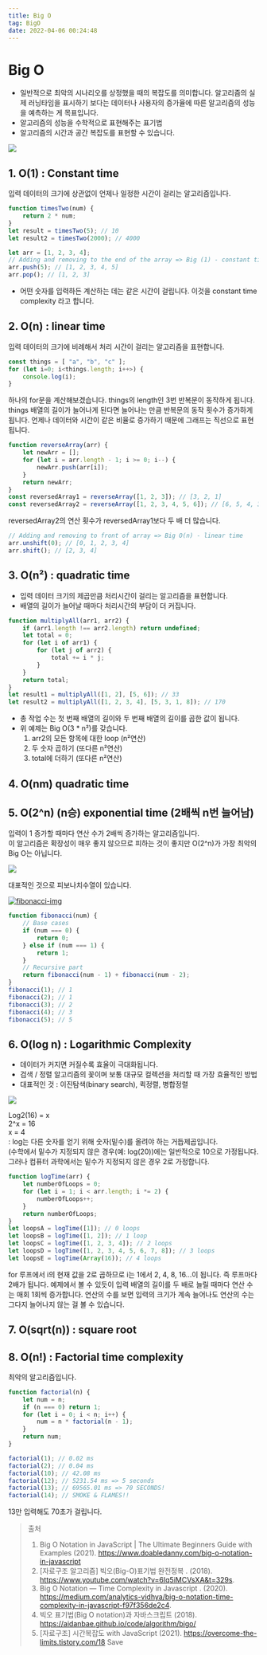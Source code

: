 ```yaml
---
title: Big O
tag: BigO
date: 2022-04-06 00:24:48
---
```


# Big O

- 일반적으로 최악의 시나리오를 상정했을 때의 복잡도를 의미합니다. 알고리즘의 실제 러닝타임을 표시하기 보다는 데이터나 사용자의 증가율에 따른 알고리즘의 성능을 예측하는 게 목표입니다.
- 알고리즘의 성능을 수학적으로 표현해주는 표기법
- 알고리즘의 시간과 공간 복잡도를 표현할 수 있습니다.

<a href="https://betterprogramming.pub/a-beginners-guide-to-big-o-notation-pt-1-19ec031b698b" target='_black'><img src="https://miro.medium.com/max/1400/1*5VctXSES5PrSk-5lPb_CCg.jpeg" > </a>

## 1. O(1) : Constant time

입력 데이터의 크기에 상관없이 언제나 일정한 시간이 걸리는 알고리즘입니다.

```js
function timesTwo(num) {
	return 2 * num;
}
let result = timesTwo(5); // 10
let result2 = timesTwo(2000); // 4000
```

```js
let arr = [1, 2, 3, 4];
// Adding and removing to the end of the array => Big (1) - constant time
arr.push(5); // [1, 2, 3, 4, 5]
arr.pop(); // [1, 2, 3]
```

- 어떤 숫자를 입력하든 계산하는 데는 같은 시간이 걸립니다. 이것을 constant time complexity 라고 합니다.

## 2. O(n) : linear time

입력 데이터의 크기에 비례해서 처리 시간이 걸리는 알고리즘을 표현합니다.

```js
const things = [ "a", "b", "c" ];
for (let i=0; i<things.length; i++>) {
	console.log(i);
}
```

하나의 for문을 계산해보겠습니다. things의 length인 3번 반복문이 동작하게 됩니다. things 배열의 길이가 늘어나게 된다면 늘어나는 만큼 반복문의 동작 횟수가 증가하게됩니다. 언제나 데이터와 시간이 같은 비율로 증가하기 때문에 그래프는 직선으로 표현됩니다.

```js
function reverseArray(arr) {
	let newArr = [];
	for (let i = arr.length - 1; i >= 0; i--) {
		newArr.push(arr[i]);
	}
	return newArr;
}
const reversedArray1 = reverseArray([1, 2, 3]); // [3, 2, 1]
const reversedArray2 = reverseArray([1, 2, 3, 4, 5, 6]); // [6, 5, 4, 3, 2, 1]
```

reversedArray2의 연산 횟수가 reversedArray1보다 두 배 더 많습니다.

```js
// Adding and removing to front of array => Big O(n) - linear time
arr.unshift(0); // [0, 1, 2, 3, 4]
arr.shift(); // [2, 3, 4]
```

## 3. O(n²) : quadratic time

- 입력 데이터 크기의 제곱만큼 처리시간이 걸리는 알고리즘을 표현합니다.
- 배열의 길이가 늘어날 때마다 처리시간의 부담이 더 커집니다.

```js
function multiplyAll(arr1, arr2) {
	if (arr1.length !== arr2.length) return undefined;
	let total = 0;
	for (let i of arr1) {
		for (let j of arr2) {
			total += i * j;
		}
	}
	return total;
}
let result1 = multiplyAll([1, 2], [5, 6]); // 33
let result2 = multiplyAll([1, 2, 3, 4], [5, 3, 1, 8]); // 170
```

- 총 작업 수는 첫 번째 배열의 길이와 두 번째 배열의 길이를 곱한 값이 됩니다.
- 위 예제는 Big O(3 \* n²)를 갖습니다.
  1.  arr2의 모든 항목에 대한 loop (n²연산)
  2.  두 숫자 곱하기 (또다른 n²연산)
  3.  total에 더하기 (또다른 n²연산)

## 4. O(nm) quadratic time

## 5. O(2^n) (n승) exponential time (2배씩 n번 늘어남)

입력이 1 증가할 때마다 연산 수가 2배씩 증가하는 알고리즘입니다.  
이 알고리즘은 확장성이 매우 좋지 않으므로 피하는 것이 좋지만 O(2^n)가 가장 최악의 Big O는 아닙니다.

<a href="https://www.doabledanny.com/big-o-notation-in-javascript" target='_blank'>
<img src = "https://www.doabledanny.com/static/445d073812759c19aa9b83d6ff239355/93d59/4.jpg"></a>

대표적인 것으로 피보나치수열이 있습니다.

<a href="https://www.smithsonianmag.com/science-nature/fibonacci-sequence-stock-market-180974487" target='_blank'>
<img src = "https://th-thumbnailer.cdn-si-edu.com/n8-PLtnqnr3r0RT5IXd_L0YZMPQ=/1000x750/filters:no_upscale():focal(1365x816:1366x817)/https://tf-cmsv2-smithsonianmag-media.s3.amazonaws.com/filer/3a/70/3a70f58d-dabc-4d54-ba16-1d1548594720/2560px-fibonaccispiralsvg.jpg" alt="fibonacci-img"></a>

```js
function fibonacci(num) {
	// Base cases
	if (num === 0) {
		return 0;
	} else if (num === 1) {
		return 1;
	}
	// Recursive part
	return fibonacci(num - 1) + fibonacci(num - 2);
}
fibonacci(1); // 1
fibonacci(2); // 1
fibonacci(3); // 2
fibonacci(4); // 3
fibonacci(5); // 5
```

## 6. O(log n) : Logarithmic Complexity

- 데이터가 커지면 커질수록 효율이 극대화됩니다.
- 검색 / 정렬 알고리즘의 꽃이며 보통 대규모 컬렉션을 처리할 때 가장 효율적인 방법
- 대표적인 것 : 이진탐색(binary search), 퀵정렬, 병합정렬

<a href="https://www.doabledanny.com/big-o-notation-in-javascript" target='_blank'>
<img src = "https://www.doabledanny.com/static/a2b0078d67cb6bcdfbbe8489a5c48b5f/93d59/5.jpg"></a>

Log2(16) = x  
2^x = 16  
x = 4  
: log는 다른 숫자를 얻기 위해 숫자(밑수)를 올려야 하는 거듭제곱입니다.  
(수학에서 밑수가 지정되지 않은 경우(예: log(20))에는 일반적으로 10으로 가정됩니다. 그러나 컴퓨터 과학에서는 밑수가 지정되지 않은 경우 2로 가정합니다.

```js
function logTime(arr) {
	let numberOfLoops = 0;
	for (let i = 1; i < arr.length; i *= 2) {
		numberOfLoops++;
	}
	return numberOfLoops;
}
let loopsA = logTime([1]); // 0 loops
let loopsB = logTime([1, 2]); // 1 loop
let loopsC = logTime([1, 2, 3, 4]); // 2 loops
let loopsD = logTime([1, 2, 3, 4, 5, 6, 7, 8]); // 3 loops
let loopsE = logTime(Array(16)); // 4 loops
```

for 루프에서 i의 현재 값을 2로 곱하므로 i는 1에서 2, 4, 8, 16...이 됩니다.
즉 루프마다 2배가 됩니다. 예제에서 볼 수 있듯이 입력 배열의 길이를 두 배로 늘릴 때마다 연산 수는 매회 1회씩 증가합니다. 연산의 수를 보면 입력의 크기가 계속 늘어나도 연산의 수는 그다지 늘어나지 않는 걸 볼 수 있습니다.

## 7. O(sqrt(n)) : square root

## 8. O(n!) : Factorial time complexity

최악의 알고리즘입니다.

```js
function factorial(n) {
	let num = n;
	if (n === 0) return 1;
	for (let i = 0; i < n; i++) {
		num = n * factorial(n - 1);
	}
	return num;
}
```

```js
factorial(1); // 0.02 ms
factorial(2); // 0.04 ms
factorial(10); // 42.08 ms
factorial(12); // 5231.54 ms => 5 seconds
factorial(13); // 69565.01 ms => 70 SECONDS!
factorial(14); // SMOKE & FLAMES!!
```

13만 입력해도 70초가 걸립니다.

> 출처
>
> 1. Big O Notation in JavaScript | The Ultimate Beginners Guide with Examples (2021). https://www.doabledanny.com/big-o-notation-in-javascript
> 2. [자료구조 알고리즘] 빅오(Big-O)표기법 완전정복 . (2018). https://www.youtube.com/watch?v=6Iq5iMCVsXA&t=329s.
> 3. Big O Notation — Time Complexity in Javascript . (2020). https://medium.com/analytics-vidhya/big-o-notation-time-complexity-in-javascript-f97f356de2c4.
> 4. 빅오 표기법(Big O notation)과 자바스크립트 (2018). https://aidanbae.github.io/code/algorithm/bigo/
> 5. [자료구조] 시간복잡도 with JavaScript (2021). https://overcome-the-limits.tistory.com/18
>    Save
